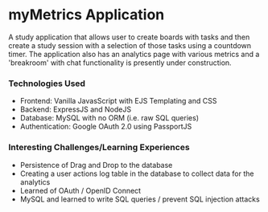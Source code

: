 # myMetrics Application

A study application that allows user to create boards with tasks and then create a study session with a selection of those tasks using a countdown timer. The application also has an analytics page with various metrics and a 'breakroom' with chat functionality is presently under construction.

### Technologies Used

- Frontend: Vanilla JavasScript with EJS Templating and CSS
- Backend: ExpressJS and NodeJS
- Database: MySQL with no ORM (i.e. raw SQL queries)
- Authentication: Google OAuth 2.0 using PassportJS

### Interesting Challenges/Learning Experiences

- Persistence of Drag and Drop to the database
- Creating a user actions log table in the database to collect data for the analytics
- Learned of OAuth / OpenID Connect
- MySQL and learned to write SQL queries / prevent SQL injection attacks
